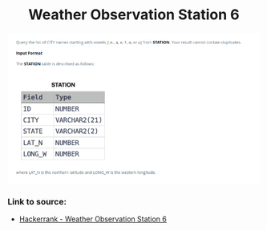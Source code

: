 <h1 align="center">Weather Observation Station 6</h1>

![alt text](https://github.com/matthew01lokiet/Github-repos-images/blob/main/Other/SQL/weather_observation_station_6.png)

### Link to source: 
- <a href="https://www.hackerrank.com/challenges/weather-observation-station-6/problem">Hackerrank - Weather Observation Station 6</a>

